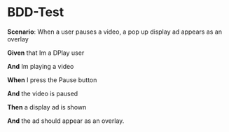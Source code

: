# BDD-Test

**Scenario**: When a user pauses a video, a pop up display ad appears as an overlay

**Given** that Im a DPlay user 

**And** Im playing a video 

**When** I press the Pause button 

**And** the video is paused

**Then** a display ad is shown

**And** the ad should appear as an overlay.
